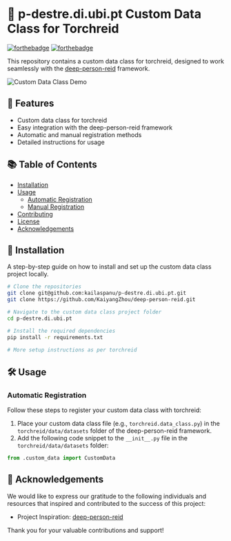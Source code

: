 # 🚀 p-destre.di.ubi.pt Custom Data Class for Torchreid



[![forthebadge](https://forthebadge.com/images/badges/made-with-python.svg)](https://forthebadge.com)
[![forthebadge](https://forthebadge.com/images/badges/built-with-love.svg)](https://forthebadge.com)

This repository contains a custom data class for torchreid, designed to work seamlessly with the [deep-person-reid](https://github.com/KaiyangZhou/deep-person-reid) framework.

![Custom Data Class Demo](path/to/demo.gif)

## 🌟 Features

- Custom data class for torchreid
- Easy integration with the deep-person-reid framework
- Automatic and manual registration methods
- Detailed instructions for usage

## 📚 Table of Contents

- [Installation](#-installation)
- [Usage](#-usage)
  - [Automatic Registration](#automatic-registration)
  - [Manual Registration](#manual-registration)
- [Contributing](#-contributing)
- [License](#-license)
- [Acknowledgements](#-acknowledgements)

## 🔧 Installation

A step-by-step guide on how to install and set up the custom data class project locally.
  ```sh
# Clone the repositories
git clone git@github.com:kailaspanu/p-destre.di.ubi.pt.git
git clone https://github.com/KaiyangZhou/deep-person-reid.git

# Navigate to the custom data class project folder
cd p-destre.di.ubi.pt

# Install the required dependencies
pip install -r requirements.txt

# More setup instructions as per torchreid 
```

## 🛠️ Usage

### Automatic Registration

Follow these steps to register your custom data class with torchreid:

1. Place your custom data class file (e.g., `torchreid.data_class.py`) in the `torchreid/data/datasets` folder of the deep-person-reid framework.
2. Add the following code snippet to the `__init__.py` file in the `torchreid/data/datasets` folder:

```python
from .custom_data import CustomData
```

## 🙏 Acknowledgements

We would like to express our gratitude to the following individuals and resources that inspired and contributed to the success of this project:

- Project Inspiration: [deep-person-reid](https://github.com/KaiyangZhou/deep-person-reid)

Thank you for your valuable contributions and support!

